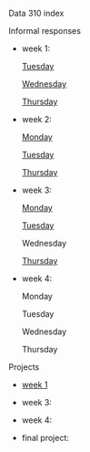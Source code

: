 
Data 310 index

Informal responses

- week 1: 
  
    [Tuesday](TuesdayWeek1.md)
  
    [Wednesday](WednesdayWeek1.md)
  
    [Thursday](https://gwen013.github.io/data310/writeup01.html)
  

- week 2:
  
    [Monday](MondayWeek2.md)
  
    [Tuesday](TusedayWeek2.md)
  
    [Thursday](ThursdayWeek2.md)
  

- week 3:
  
    [Monday](MondayWeek3.md)
  
    [Tuesday](TuesdayWeek3.md)
  
    Wednesday
  
    [Thursday](ThursdayWeek3.md)
  

- week 4:
  
    Monday
  
    Tuesday
  
    Wednesday
  
    Thursday

Projects

- [week 1](Project1.md)
  

- week 3:
  

- week 4:
  

- final project:
